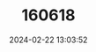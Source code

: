 ---
title: "160618"
category: "Euphaedra eupalus"
draft: false
date: 2024-02-22 13:03:52
languages:
  English: ["Western Blue-banded Forester"]
---